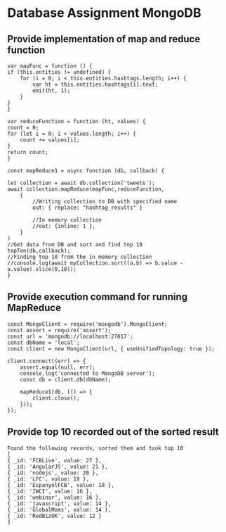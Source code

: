 # Database Assignment MongoDB

## Provide implementation of map and reduce function
    var mapFunc = function () {
    if (this.entities != undefined) {
        for (i = 0; i < this.entities.hashtags.length; i++) {
            var ht = this.entities.hashtags[i].text;
            emit(ht, 1);
        }
    }
    }

    var reduceFunction = function (ht, values) {
    count = 0;
    for (let i = 0; i < values.length; i++) {
        count += values[i];
    }
    return count;
    }

    const mapReduce1 = async function (db, callback) {

    let collection = await db.collection('tweets');
    await collection.mapReduce(mapFunc,reduceFunction,
        {
            //Writing collection to DB with specified name
            out: { replace: "hashtag_results" }

            //In memory collection
            //out: {inline: 1 },
        }
    )
    //Get data from DB and sort and find top 10
    topTen(db,callback);
    //Finding top 10 from the in memory collection
    //console.log(await myCollection.sort((a,b) => b.value - a.value).slice(0,10));
    }


##  Provide execution command for running MapReduce

    const MongoClient = require('mongodb').MongoClient;
    const assert = require('assert');
    const url = 'mongodb://localhost:27017';
    const dbName = 'local';
    const client = new MongoClient(url, { useUnifiedTopology: true });

    client.connect((err) => {
        assert.equal(null, err);
        console.log('connected to MongoDB server');
        const db = client.db(dbName);
    
        mapReduce1(db, (() => {
            client.close();
        }));
    });



## Provide top 10 recorded out of the sorted result
    Found the following records, sorted them and took top 10
    [ 
    { _id: 'FCBLive', value: 27 },
    { _id: 'AngularJS', value: 21 },
    { _id: 'nodejs', value: 20 },
    { _id: 'LFC', value: 19 },
    { _id: 'EspanyolFCB', value: 18 },
    { _id: 'IWCI', value: 16 },
    { _id: 'webinar', value: 16 },
    { _id: 'javascript', value: 14 },
    { _id: 'GlobalMoms', value: 14 },
    { _id: 'RedBizUK', value: 12 }
    ]






